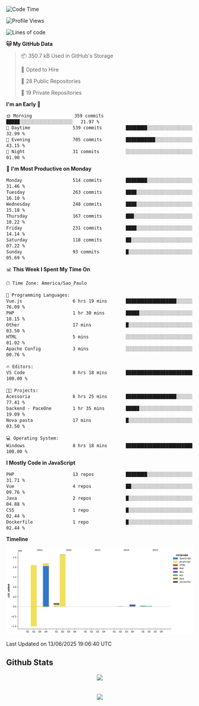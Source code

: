  
<!--START_SECTION:waka-->
![Code Time](http://img.shields.io/badge/Code%20Time-1%2C886%20hrs%209%20mins-blue)

![Profile Views](http://img.shields.io/badge/Profile%20Views-0-blue)

![Lines of code](https://img.shields.io/badge/From%20Hello%20World%20I%27ve%20Written-7.2%20million%20lines%20of%20code-blue)

**🐱 My GitHub Data** 

> 📦 350.7 kB Used in GitHub's Storage 
 > 
> 💼 Opted to Hire
 > 
> 📜 28 Public Repositories 
 > 
> 🔑 19 Private Repositories 
 > 
**I'm an Early 🐤** 

```text
🌞 Morning                359 commits         █████░░░░░░░░░░░░░░░░░░░░   21.97 % 
🌆 Daytime                539 commits         ████████░░░░░░░░░░░░░░░░░   32.99 % 
🌃 Evening                705 commits         ███████████░░░░░░░░░░░░░░   43.15 % 
🌙 Night                  31 commits          ░░░░░░░░░░░░░░░░░░░░░░░░░   01.90 % 
```
📅 **I'm Most Productive on Monday** 

```text
Monday                   514 commits         ████████░░░░░░░░░░░░░░░░░   31.46 % 
Tuesday                  263 commits         ████░░░░░░░░░░░░░░░░░░░░░   16.10 % 
Wednesday                248 commits         ████░░░░░░░░░░░░░░░░░░░░░   15.18 % 
Thursday                 167 commits         ███░░░░░░░░░░░░░░░░░░░░░░   10.22 % 
Friday                   231 commits         ████░░░░░░░░░░░░░░░░░░░░░   14.14 % 
Saturday                 118 commits         ██░░░░░░░░░░░░░░░░░░░░░░░   07.22 % 
Sunday                   93 commits          █░░░░░░░░░░░░░░░░░░░░░░░░   05.69 % 
```


📊 **This Week I Spent My Time On** 

```text
🕑︎ Time Zone: America/Sao_Paulo

💬 Programming Languages: 
Vue.js                   6 hrs 19 mins       ███████████████████░░░░░░   76.09 % 
PHP                      1 hr 30 mins        █████░░░░░░░░░░░░░░░░░░░░   18.15 % 
Other                    17 mins             █░░░░░░░░░░░░░░░░░░░░░░░░   03.50 % 
HTML                     5 mins              ░░░░░░░░░░░░░░░░░░░░░░░░░   01.02 % 
Apache Config            3 mins              ░░░░░░░░░░░░░░░░░░░░░░░░░   00.76 % 

🔥 Editors: 
VS Code                  8 hrs 18 mins       █████████████████████████   100.00 % 

🐱‍💻 Projects: 
Acessoria                6 hrs 25 mins       ███████████████████░░░░░░   77.41 % 
backend - PaceOne        1 hr 35 mins        █████░░░░░░░░░░░░░░░░░░░░   19.09 % 
Nova pasta               17 mins             █░░░░░░░░░░░░░░░░░░░░░░░░   03.50 % 

💻 Operating System: 
Windows                  8 hrs 18 mins       █████████████████████████   100.00 % 
```

**I Mostly Code in JavaScript** 

```text
PHP                      13 repos            ████████░░░░░░░░░░░░░░░░░   31.71 % 
Vue                      4 repos             ██░░░░░░░░░░░░░░░░░░░░░░░   09.76 % 
Java                     2 repos             █░░░░░░░░░░░░░░░░░░░░░░░░   04.88 % 
CSS                      1 repo              █░░░░░░░░░░░░░░░░░░░░░░░░   02.44 % 
Dockerfile               1 repo              █░░░░░░░░░░░░░░░░░░░░░░░░   02.44 % 
```



**Timeline**

![Lines of Code chart](https://raw.githubusercontent.com/MaueDev/MaueDev/main/assets/bar_graph.png)


 Last Updated on 13/06/2025 19:06:40 UTC
<!--END_SECTION:waka-->

## Github Stats  
<div align="center"><img src="https://github-readme-stats.vercel.app/api/top-langs/?username=MaueDev&hide_border=true&layout=compact" align="center" /></div>  

<br/>  

<br/>  

<div align="center">
<img src="https://komarev.com/ghpvc/?username=MaueDev&&style=flat-square" align="center" />
</div>  
  
